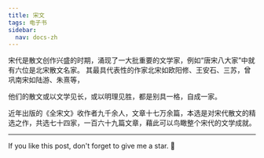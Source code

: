 ```yaml
---
title: 宋文
tags: 电子书
sidebar:
  nav: docs-zh
---
```

宋代是散文创作兴盛的时期，涌现了一大批重要的文学家，例如“唐宋八大家”中就有六位是北宋散文名家。
其最具代表性的作家北宋如欧阳修、王安石、三苏，曾巩南宋如陆游、朱熹等，

他们的散文或以文学见长，或以明理见胜，都是别具一格，自成一家。

近年出版的《全宋文》收作者九千余人，文章十七万余篇，本选是对宋代散文的精选之作，共选七十四家，一百六十九篇文章，藉此可以鸟瞰整个宋代的文学成就。



<!--more-->

---

If you like this post, don't forget to give me a star. :star2:


